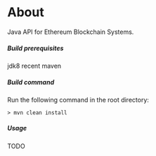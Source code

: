 # About
Java API for Ethereum Blockchain Systems.

##### Build prerequisites
jdk8
recent maven

##### Build command
Run the following command in the root directory:
```
> mvn clean install
```
##### Usage

TODO

